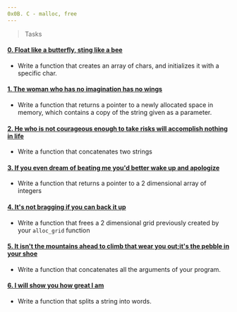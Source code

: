 ```yaml
---
0x0B. C - malloc, free
---
```


> Tasks

#### [0. Float like a butterfly, sting like a bee](./0-create_array.c)
* Write a function that creates an array of chars, and initializes it with a specific char.

#### [1. The woman who has no imagination has no wings](./1-strdup.c)
* Write a function that returns a pointer to a newly allocated space in memory, which contains a copy of the string given as a parameter. 

#### [2. He who is not courageous enough to take risks will accomplish nothing in life](./2-str_concat.c)
* Write a function that concatenates two strings

#### [3. If you even dream of beating me you'd better wake up and apologize](./3-alloc_grid.c)
* Write a function that returns a pointer to a 2 dimensional array of integers

#### [4. It's not bragging if you can back it up](./4-free_grid.c)
* Write a function that frees a 2 dimensional grid previously created by your `alloc_grid` function

#### [5. It isn't the mountains ahead to climb that wear you out;it's the pebble in your shoe](./100-argstostr.c)
* Write a function that concatenates all the arguments of your program.

#### [6. I will show you how great I am](./101-strtow.c)
* Write a function that splits a string into words.
